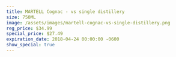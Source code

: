 ```yaml
---
title: MARTELL Cognac - vs single distillery
size: 750ML
image: /assets/images/martell-cognac-vs-single-distillery.png
reg_price: $34.99
special_price: $27.49
expiration_date: 2018-04-24 00:00:00 -0600
show_special: true
---
```


